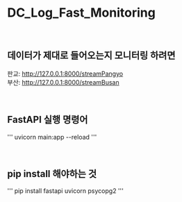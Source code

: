 # DC_Log_Fast_Monitoring

<br>

## 데이터가 제대로 들어오는지 모니터링 하려면
판교: http://127.0.0.1:8000/streamPangyo
<br>
부산: http://127.0.0.1:8000/streamBusan


<br>

## FastAPI 실행 명령어
'''
uvicorn main:app --reload
'''


<br>

## pip install 해야하는 것
'''
pip install fastapi uvicorn psycopg2
'''
